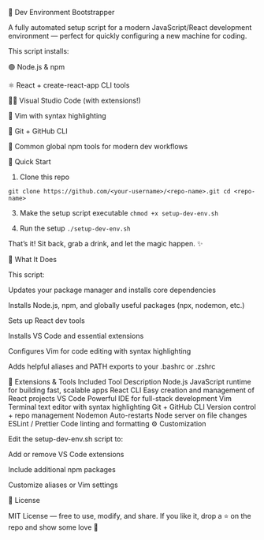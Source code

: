 🧰 Dev Environment Bootstrapper

A fully automated setup script for a modern JavaScript/React development environment — perfect for quickly configuring a new machine for coding.

This script installs:

🟢 Node.js & npm

⚛️ React + create-react-app CLI tools

🧑‍💻 Visual Studio Code (with extensions!)

💾 Vim with syntax highlighting

🐙 Git + GitHub CLI

🔧 Common global npm tools for modern dev workflows

🚀 Quick Start
1. Clone this repo

``
git clone https://github.com/<your-username>/<repo-name>.git
cd <repo-name>
``

3. Make the setup script executable
``
chmod +x setup-dev-env.sh
``

5. Run the setup
``
./setup-dev-env.sh
``


That’s it! Sit back, grab a drink, and let the magic happen. ✨

🧩 What It Does

This script:

Updates your package manager and installs core dependencies

Installs Node.js, npm, and globally useful packages (npx, nodemon, etc.)

Sets up React dev tools

Installs VS Code and essential extensions

Configures Vim for code editing with syntax highlighting

Adds helpful aliases and PATH exports to your .bashrc or .zshrc

🧠 Extensions & Tools Included
Tool	Description
Node.js	JavaScript runtime for building fast, scalable apps
React CLI	Easy creation and management of React projects
VS Code	Powerful IDE for full-stack development
Vim	Terminal text editor with syntax highlighting
Git + GitHub CLI	Version control + repo management
Nodemon	Auto-restarts Node server on file changes
ESLint / Prettier	Code linting and formatting
⚙️ Customization

Edit the setup-dev-env.sh script to:

Add or remove VS Code extensions

Include additional npm packages

Customize aliases or Vim settings

🪪 License

MIT License — free to use, modify, and share.
If you like it, drop a ⭐ on the repo and show some love 💚
